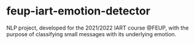# feup-iart-emotion-detector
NLP project, developed for the 2021/2022 IART course @FEUP, with the purpose of classifying small messages with its underlying emotion. 
